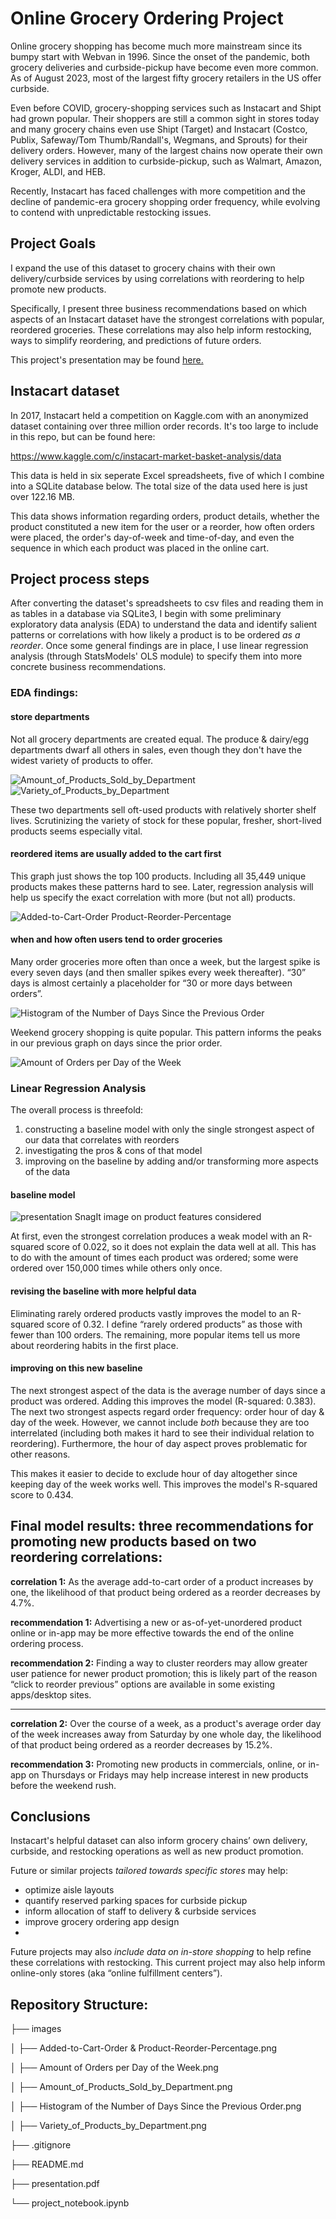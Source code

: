 # Online Grocery Ordering Project
Online grocery shopping has become much more mainstream since its bumpy start with Webvan in 1996. Since the onset of the pandemic, both grocery deliveries and curbside-pickup have become even more common. As of August 2023, most of the largest fifty grocery retailers in the US offer curbside.

Even before COVID, grocery-shopping services such as Instacart and Shipt had grown popular. Their shoppers are still a common sight in stores today and many grocery chains even use Shipt (Target) and Instacart (Costco, Publix, Safeway/Tom Thumb/Randall's, Wegmans, and Sprouts) for their delivery orders. However, many of the largest chains now operate their own delivery services in addition to curbside-pickup, such as Walmart, Amazon, Kroger, ALDI, and HEB.

Recently, Instacart has faced challenges with more competition and the decline of pandemic-era grocery shopping order frequency, while evolving to contend with unpredictable restocking issues.

## Project Goals
I expand the use of this dataset to grocery chains with their own delivery/curbside services by using correlations with reordering to help promote new products. 

Specifically, I present three business recommendations based on which aspects of an Instacart dataset have the strongest correlations with popular, reordered groceries. These correlations may also help inform restocking, ways to simplify reordering, and predictions of future orders.

This project's presentation may be found [here.](https://github.com/joeldmott/Instacart_Project/blob/main/presentation.pdf)

## Instacart dataset
In 2017, Instacart held a competition on Kaggle.com with an anonymized dataset containing over three million order records. It's too large to include in this repo, but can be found here: 

https://www.kaggle.com/c/instacart-market-basket-analysis/data

This data is held in six seperate Excel spreadsheets, five of which I combine into a SQLite database below. The total size of the data used here is just over 122.16 MB.

This data shows information regarding orders, product details, whether the product constituted a new item for the user or a reorder, how often orders were placed, the order's day-of-week and time-of-day, and even the sequence in which each product was placed in the online cart.

## Project process steps
After converting the dataset's spreadsheets to csv files and reading them in as tables in a database via SQLite3, I begin with some preliminary exploratory data analysis (EDA) to understand the data and identify salient patterns or correlations with how likely a product is to be ordered *as a reorder*. 
Once some general findings are in place, I use linear regression analysis (through StatsModels' OLS module) to specify them into more concrete business recommendations. 

### EDA findings:

#### store departments
Not all grocery departments are created equal. The produce & dairy/egg departments dwarf all others in sales, even though they don't have the widest variety of products to offer.

![Amount_of_Products_Sold_by_Department](https://github.com/joeldmott/Instacart_Project/assets/51928528/ac10607f-ac43-4883-a268-3039bef46cf0)
![Variety_of_Products_by_Department](https://github.com/joeldmott/Instacart_Project/assets/51928528/1de50743-bf54-47b4-981d-5e6811afcc7f)

These two departments sell oft-used products with relatively shorter shelf lives. Scrutinizing the variety of stock for these popular, fresher, short-lived products seems especially vital.

#### reordered items are usually added to the cart first
This graph just shows the top 100 products. Including all 35,449 unique products makes these patterns hard to see. Later, regression analysis will help us specify the exact correlation with more (but not all) products.

![Added-to-Cart-Order   Product-Reorder-Percentage](https://github.com/joeldmott/Instacart_Project/assets/51928528/811746e7-a43e-4645-9a7a-a0bbfeff4d65)

#### when and how often users tend to order groceries
Many order groceries more often than once a week, but the largest spike is every seven days (and then smaller spikes every week thereafter). “30” days is almost certainly a placeholder for “30 or more days between orders”.

![Histogram of the Number of Days Since the Previous Order](https://github.com/joeldmott/Instacart_Project/assets/51928528/cbc5cc43-cc11-4ae9-bd8a-42f453dcf485)

Weekend grocery shopping is quite popular. This pattern informs the peaks in our previous graph on days since the prior order.

![Amount of Orders per Day of the Week](https://github.com/joeldmott/Instacart_Project/assets/51928528/7eef0353-cfb3-4920-b1f2-2c07a383ba67)

### Linear Regression Analysis
The overall process is threefold:
1. constructing a baseline model with only the single strongest aspect of our data that correlates with reorders
2. investigating the pros & cons of that model
3. improving on the baseline by adding and/or transforming more aspects of the data

#### baseline model
![presentation SnagIt image on product features considered](https://github.com/joeldmott/Instacart_Project/assets/51928528/a8917229-3e14-4091-8448-3ab9f93f72cf)

At first, even the strongest correlation produces a weak model with an R-squared score of 0.022, so it does not explain the data well at all. This has to do with the amount of times each product was ordered; some were ordered over 150,000 times while others only once.

#### revising the baseline with more helpful data
Eliminating rarely ordered products vastly improves the model to an R-squared score of 0.32. I define “rarely ordered products” as those with fewer than 100 orders. The remaining, more popular items tell us more about reordering habits in the first place.

#### improving on this new baseline
The next strongest aspect of the data is the average number of days since a product was ordered. Adding this improves the model (R-squared: 0.383). The next two strongest aspects regard order frequency: order hour of day & day of the week. However, we cannot include *both* because they are too interrelated (including both makes it hard to see their individual relation to reordering). Furthermore, the hour of day aspect proves problematic for other reasons.

This makes it easier to decide to exclude hour of day altogether since keeping day of the week works well. This improves the model's R-squared score to 0.434.

## **Final model results:** three recommendations for promoting new products based on two reordering correlations:
**correlation 1:** As the average add-to-cart order of a product increases by one, the likelihood of that product being ordered as a reorder decreases by 4.7%.

**recommendation 1:** Advertising a new or as-of-yet-unordered product online or in-app may be more effective towards the end of the online ordering process.  

**recommendation 2:**  Finding a way to cluster reorders may allow greater user patience for newer product promotion; this is likely part of the reason “click to reorder previous” options are available in some existing apps/desktop sites.

---------------------------------------------------------------------------------

**correlation 2:** Over the course of a week, as a product's average order day of the week increases away from Saturday by one whole day, the likelihood of that product being ordered as a reorder decreases by 15.2%.

**recommendation 3:** Promoting new products in commercials, online, or in-app on Thursdays or Fridays may help increase interest in new products before the weekend rush.

## Conclusions
Instacart's helpful dataset can also inform grocery chains’ own delivery, curbside, and restocking operations as well as new product promotion.

Future or similar projects *tailored towards specific stores* may help:
- optimize aisle layouts 
- quantify reserved parking spaces for curbside pickup
- inform allocation of staff to delivery & curbside services
- improve grocery ordering app design
- 
Future projects may also *include data on in-store shopping* to help refine these correlations with restocking.
This current project may also help inform online-only stores (aka “online fulfillment centers”).  

## Repository Structure:
├── images  

│   ├── Added-to-Cart-Order & Product-Reorder-Percentage.png  

│   ├── Amount of Orders per Day of the Week.png  

│   ├── Amount_of_Products_Sold_by_Department.png  

│   ├── Histogram of the Number of Days Since the Previous Order.png  

│   ├── Variety_of_Products_by_Department.png  

├── .gitignore  

├── README.md  

├── presentation.pdf  

└── project_notebook.ipynb
